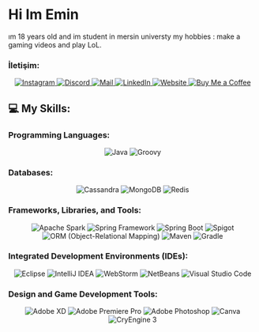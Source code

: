# Hi Im Emin
ım 18 years old and
im student in mersin universty
my hobbies : make a gaming videos and play LoL.

### İletişim:

<p align="center">
  <a href="https://www.instagram.com/[INSTAGRAM_USERNAME]" target="_blank">
    <img src="https://img.shields.io/badge/-Instagram-E4405F?style=flat-square&logo=instagram&logoColor=white" alt="Instagram" />
  </a>
  
  <a href="https://discordapp.com/users/emyin" target="_blank">
    <img src="https://img.shields.io/badge/-Discord-7289DA?style=flat-square&logo=discord&logoColor=white" alt="Discord" />
  </a>
  
  <a href="mailto:[EMAIL]" target="_blank">
    <img src="https://img.shields.io/badge/-Mail-D14836?style=flat-square&logo=gmail&logoColor=white" alt="Mail" />
  </a>
  
  <a href="[LINKEDIN_PROFILE]" target="_blank">
    <img src="https://img.shields.io/badge/-LinkedIn-0077B5?style=flat-square&logo=linkedin&logoColor=white" alt="LinkedIn" />
  </a>
  
  <a href="[WEBSITE]" target="_blank">
    <img src="https://img.shields.io/badge/-Website-34A853?style=flat-square&logo=google-chrome&logoColor=white" alt="Website" />
  </a>
  
  <a href="https://www.buymeacoffee.com/[USERNAME]" target="_blank">
    <img src="https://img.shields.io/badge/-Buy%20Me%20a%20Coffee-FFDD00?style=flat-square&logo=buy-me-a-coffee&logoColor=black" alt="Buy Me a Coffee" />
  </a>
</p>


## 💻 My Skills:

### Programming Languages:

<p align="center">
  <img src="https://img.shields.io/badge/-Java-007396?style=flat-square&logo=java" alt="Java" />
  <img src="https://img.shields.io/badge/-Groovy-4298B8?style=flat-square&logo=apache-groovy&logoColor=white" alt="Groovy" />
</p>

### Databases:

<p align="center">
  <img src="https://img.shields.io/badge/-Cassandra-1287B1?style=flat-square&logo=apache-cassandra&logoColor=white" alt="Cassandra" />
  <img src="https://img.shields.io/badge/-MongoDB-47A248?style=flat-square&logo=mongodb&logoColor=white" alt="MongoDB" />
  <img src="https://img.shields.io/badge/-Redis-DC382D?style=flat-square&logo=redis&logoColor=white" alt="Redis" />
</p>

### Frameworks, Libraries, and Tools:

<p align="center">
  <img src="https://img.shields.io/badge/-Apache%20Spark-E25A1C?style=flat-square&logo=apache-spark&logoColor=white" alt="Apache Spark" />
  <img src="https://img.shields.io/badge/-Spring-6DB33F?style=flat-square&logo=spring&logoColor=white" alt="Spring Framework" />
  <img src="https://img.shields.io/badge/-Spring%20Boot-6DB33F?style=flat-square&logo=spring&logoColor=white" alt="Spring Boot" />
  <img src="https://img.shields.io/badge/-Spigot-8D54FE?style=flat-square&logo=java&logoColor=white" alt="Spigot" />
  <img src="https://img.shields.io/badge/-ORM-%23?style=flat-square" alt="ORM (Object-Relational Mapping)" />
  <img src="https://img.shields.io/badge/-Maven-C71A36?style=flat-square&logo=apache-maven&logoColor=white" alt="Maven" />
  <img src="https://img.shields.io/badge/-Gradle-02303A?style=flat-square&logo=gradle&logoColor=white" alt="Gradle" />
</p>

### Integrated Development Environments (IDEs):

<p align="center">
  <img src="https://img.shields.io/badge/-Eclipse-2C2255?style=flat-square&logo=eclipse&logoColor=white" alt="Eclipse" />
  <img src="https://img.shields.io/badge/-IntelliJ%20IDEA-000000?style=flat-square&logo=intellij-idea&logoColor=white" alt="IntelliJ IDEA" />
  <img src="https://img.shields.io/badge/-WebStorm-179EDC?style=flat-square&logo=webstorm&logoColor=white" alt="WebStorm" />
  <img src="https://img.shields.io/badge/-NetBeans-1B6AC6?style=flat-square&logo=apache-netbeans-ide&logoColor=white" alt="NetBeans" />
  <img src="https://img.shields.io/badge/-Visual%20Studio%20Code-007ACC?style=flat-square&logo=visual-studio-code&logoColor=white" alt="Visual Studio Code" />
</p>

### Design and Game Development Tools:

<p align="center">
  <img src="https://img.shields.io/badge/-Adobe%20XD-FF26BE?style=flat-square&logo=adobe-xd&logoColor=white" alt="Adobe XD" />
  <img src="https://img.shields.io/badge/-Adobe%20Premiere%20Pro-9999FF?style=flat-square&logo=adobe-premiere-pro&logoColor=white" alt="Adobe Premiere Pro" />
  <img src="https://img.shields.io/badge/-Adobe%20Photoshop-31A8FF?style=flat-square&logo=adobe-photoshop&logoColor=white" alt="Adobe Photoshop" />
  <img src="https://img.shields.io/badge/-Canva-00C4CC?style=flat-square&logo=canva&logoColor=white" alt="Canva" />
  <img src="https://img.shields.io/badge/-CryEngine%203-000000?style=flat-square&logo=cryengine&logoColor=white" alt="CryEngine 3" />
</p>
